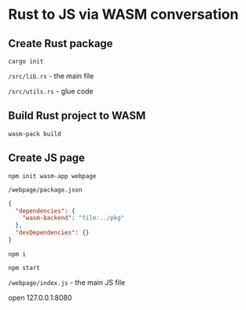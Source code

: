 # Rust to JS via WASM conversation

## Create Rust package

`cargo init`

`/src/lib.rs` - the main file

`/src/utils.rs` - glue code

## Build Rust project to WASM

`wasm-pack build`

## Create JS page

`npm init wasm-app webpage`

`/webpage/package.json`

```json
{
  "dependencies": {
    "wasm-backend": "file:../pkg"
  },
  "devDependencies": {}
}
```

`npm i`

`npm start`

`/webpage/index.js` - the main JS file

open 127.0.0.1:8080
